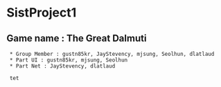 # SistProject1
## Game name : The Great Dalmuti
```
 * Group Member : gustn85kr, JayStevency, mjsung, Seolhun, dlatlaud
 * Part UI : gustn85kr, mjsung, Seolhun
 * Part Net : JayStevency, dlatlaud
```
  
 ` tet`
